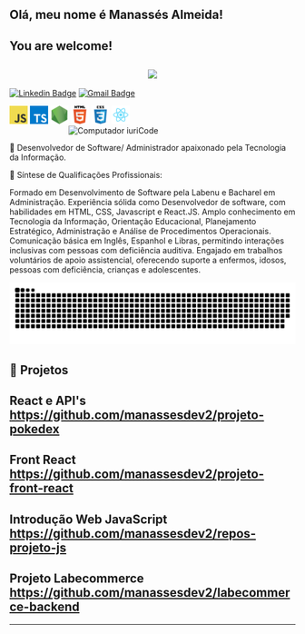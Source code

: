 ## Olá, meu nome é <strong>Manassés Almeida!</strong>
## You are welcome!</strong>
##

<!-- Gif Traço -->
<p align="center">
    <img src="https://user-images.githubusercontent.com/57417305/81239377-13bd3c00-8fdb-11ea-9567-30a27becb1bf.gif">

[![Linkedin Badge](https://img.shields.io/badge/-LinkedIn-blue?style=for-the-badge&logo=Linkedin&logoColor=white&link=https://www.linkedin.com/in/devmanasses/)](https://www.linkedin.com/in/devmanasses/)
[![Gmail Badge](https://img.shields.io/badge/-Gmail-c14438?style=for-the-badge&logo=Gmail&logoColor=white&link=mailto:manasses2@gmail.com)](mailto:manasses2@gmail.com)

<code><img height="32" src="https://raw.githubusercontent.com/github/explore/80688e429a7d4ef2fca1e82350fe8e3517d3494d/topics/javascript/javascript.png" alt="Javascript"/></code>
<code><img height="32" src="https://raw.githubusercontent.com/github/explore/80688e429a7d4ef2fca1e82350fe8e3517d3494d/topics/typescript/typescript.png" alt="Typescript"/></code>
<code><img height="32" src="https://raw.githubusercontent.com/github/explore/80688e429a7d4ef2fca1e82350fe8e3517d3494d/topics/nodejs/nodejs.png" alt="Nodejs"/></code>
<code><img height="32" src="https://raw.githubusercontent.com/github/explore/80688e429a7d4ef2fca1e82350fe8e3517d3494d/topics/html/html.png" alt="HTML5"/></code>
<code><img height="32" src="https://raw.githubusercontent.com/github/explore/80688e429a7d4ef2fca1e82350fe8e3517d3494d/topics/css/css.png" alt="CSS"/></code>
<code><img height="32" src="https://raw.githubusercontent.com/github/explore/80688e429a7d4ef2fca1e82350fe8e3517d3494d/topics/react/react.png" alt="React"/></code>
<img src="https://raw.githubusercontent.com/MicaelliMedeiros/micaellimedeiros/master/image/computer-illustration.png" min-width="400px" max-width="400px" width="400px" align="right" alt="Computador iuriCode">

##
<p align="left"> 
💼 Desenvolvedor de Software/ Administrador apaixonado pela Tecnologia da Informação. 

  🎯 Síntese de Qualificações Profissionais:

Formado em Desenvolvimento de Software pela Labenu e Bacharel em Administração. Experiência sólida como Desenvolvedor de software, com habilidades em HTML, CSS, Javascript e React.JS.
Amplo conhecimento em Tecnologia da Informação, Orientação Educacional, Planejamento Estratégico, Administração e Análise de Procedimentos Operacionais.
Comunicação básica em Inglês, Espanhol e Libras, permitindo interações inclusivas com pessoas com deficiência auditiva.
Engajado em trabalhos voluntários de apoio assistencial, oferecendo suporte a enfermos, idosos, pessoas com deficiência, crianças e adolescentes.
<!--![Snake animation](https://github.com/jnthmota/jnthmota/blob/output/github-contribution-grid-snake.gif)-->
![Snake animation](https://github.com/jnthmota/jnthmota/blob/output/github-contribution-grid-snake.svg)
## 🔭 Projetos
## React e API's  https://github.com/manassesdev2/projeto-pokedex
## Front React  https://github.com/manassesdev2/projeto-front-react
## Introdução Web JavaScript  https://github.com/manassesdev2/repos-projeto-js
## Projeto Labecommerce  https://github.com/manassesdev2/labecommerce-backend
----

